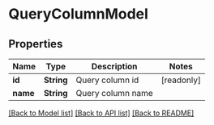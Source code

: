 # QueryColumnModel

## Properties

Name | Type | Description | Notes
------------ | ------------- | ------------- | -------------
**id** | **String** | Query column id | [readonly]
**name** | **String** | Query column name | 

[[Back to Model list]](../README.md#documentation-for-models) [[Back to API list]](../README.md#documentation-for-api-endpoints) [[Back to README]](../README.md)


